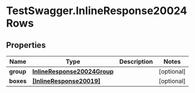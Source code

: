 # TestSwagger.InlineResponse20024Rows

## Properties

Name | Type | Description | Notes
------------ | ------------- | ------------- | -------------
**group** | [**InlineResponse20024Group**](InlineResponse20024Group.md) |  | [optional] 
**boxes** | [**[InlineResponse20019]**](InlineResponse20019.md) |  | [optional] 


